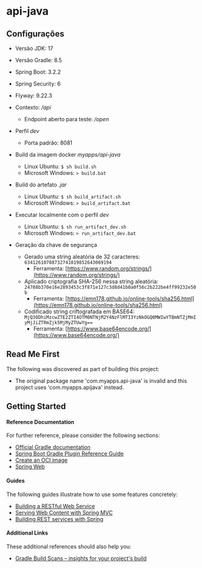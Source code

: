 # api-java

## Configurações

- Versão JDK: 17
- Versão Gradle: 8.5
- Spring Boot: 3.2.2
- Spring Security: 6
- Flyway: 9.22.3
- Contexto: */api*
  - Endpoint aberto para teste: */open*
- Perfil *dev*
  - Porta padrão: 8081
- Build da imagem docker *myapps/api-java*
  - Linux Ubuntu: `$ sh build.sh`
  - Microsoft Windows: `> build.bat`
- Build do artefato *.jar*
  - Linux Ubuntu: `$ sh build_artifact.sh`
  - Microsoft Windows: `> build_artifact.bat`
- Executar localmente com o perfil *dev*
  - Linux Ubuntu: `$ sh run_artifact_dev.sh`
  - Microsoft Windows: `> run_artifact_dev.bat`

- Geração da chave de segurança
  - Gerado uma string aleatória de 32 caracteres: `63412610788732741019852643069194`
    - Ferramenta: [https://www.random.org/strings/](https://www.random.org/strings/)
  - Aplicado criptografia SHA-256 nessa string aleatória: `24788b370e16e2893453c3f871e127c3d8d41b0a0f56c2b222be4ff99232e50b`
    - Ferramenta: [https://emn178.github.io/online-tools/sha256.html](https://emn178.github.io/online-tools/sha256.html)
  - Codificado string criftografada em BASE64: `MjQ3ODhiMzcwZTE2ZTI4OTM0NTNjM2Y4NzFlMTI3YzNkOGQ0MWIwYTBmNTZjMmIyMjJiZTRmZjk5MjMyZTUwYg==`
    - Ferramenta: [https://www.base64encode.org/](https://www.base64encode.org/)

## Read Me First
The following was discovered as part of building this project:

* The original package name 'com.myapps.api-java' is invalid and this project uses 'com.myapps.apijava' instead.

## Getting Started

#### Reference Documentation
For further reference, please consider the following sections:

* [Official Gradle documentation](https://docs.gradle.org)
* [Spring Boot Gradle Plugin Reference Guide](https://docs.spring.io/spring-boot/docs/3.2.2/gradle-plugin/reference/html/)
* [Create an OCI image](https://docs.spring.io/spring-boot/docs/3.2.2/gradle-plugin/reference/html/#build-image)
* [Spring Web](https://docs.spring.io/spring-boot/docs/3.2.2/reference/htmlsingle/index.html#web)

#### Guides
The following guides illustrate how to use some features concretely:

* [Building a RESTful Web Service](https://spring.io/guides/gs/rest-service/)
* [Serving Web Content with Spring MVC](https://spring.io/guides/gs/serving-web-content/)
* [Building REST services with Spring](https://spring.io/guides/tutorials/rest/)

#### Additional Links
These additional references should also help you:

* [Gradle Build Scans – insights for your project's build](https://scans.gradle.com#gradle)
